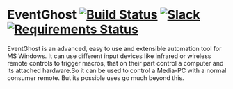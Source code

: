 # EventGhost [![Build Status](https://api.travis-ci.org/EventGhost/EventGhost.svg)](https://travis-ci.org/EventGhost/EventGhost) [![Slack](https://eventghost-slackin.herokuapp.com/badge.svg)](https://eventghost-slackin.herokuapp.com/)  [![Requirements Status](https://requires.io/github/topic2k/EventGhost/requirements.svg?branch=master)](https://requires.io/github/topic2k/EventGhost/requirements/?branch=master)

EventGhost is an advanced, easy to use and extensible automation tool for MS Windows. It can use different input devices like infrared or wireless remote controls to trigger macros, that on their part control a computer and its attached hardware.So it can be used to control a Media-PC with a normal consumer remote. But its possible uses go much beyond this.
